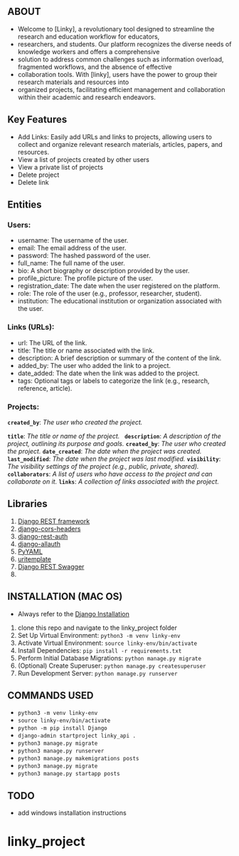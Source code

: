 ## ABOUT
- Welcome to [Linky], a revolutionary tool designed to streamline the research and education workflow for educators,
- researchers, and students. Our platform recognizes the diverse needs of knowledge workers and offers a comprehensive
- solution to address common challenges such as information overload, fragmented workflows, and the absence of effective
- collaboration tools. With [linky], users have the power to group their research materials and resources into 
- organized projects, facilitating efficient management and collaboration within their academic and research endeavors.
## Key Features
* Add Links: Easily add URLs and links to projects, allowing users to collect and organize relevant research materials,
  articles, papers, and resources.
* View a list of projects created by other users
* View a private list of projects
* Delete project
* Delete link

## Entities
### Users:
* username: The username of the user.
* email: The email address of the user. 
* password: The hashed password of the user.
* full_name: The full name of the user.
* bio: A short biography or description provided by the user.
* profile_picture: The profile picture of the user.
* registration_date: The date when the user registered on the platform.
* role: The role of the user (e.g., professor, researcher, student).
* institution: The educational institution or organization associated with the user.

### Links (URLs):
* url: The URL of the link.
* title: The title or name associated with the link.
* description: A brief description or summary of the content of the link.
* added_by: The user who added the link to a project.
* date_added: The date when the link was added to the project.
* tags: Optional tags or labels to categorize the link (e.g., research, reference, article).

### Projects:
**`created_by`**: *The user who created the project.*

**`title`**: *The title or name of the project.*
**` description`**: *A description of the project, outlining its purpose and goals.*
**`created_by`**: *The user who created the project.*
**`date_created`**: *The date when the project was created.*
**`last_modified`**: *The date when the project was last modified.*
**`visibility`**: *The visibility settings of the project (e.g., public, private, shared).*
**`collaborators`**: *A list of users who have access to the project and can collaborate on it.*
**`links`**: *A collection of links associated with the project.*

## Libraries
1.  [Django REST framework](https://www.django-rest-framework.org/)
2. [django-cors-headers](https://pypi.org/project/django-cors-headers/)
3. [django-rest-auth](https://django-rest-auth.readthedocs.io/en/latest/installation.html)
4. [django-allauth](https://docs.allauth.org/en/latest/installation/quickstart.html)
5. [PyYAML](https://pypi.org/project/PyYAML/)
6. [uritemplate](https://pypi.org/project/uritemplate/)
7. [Django REST Swagger](https://django-rest-swagger.readthedocs.io/en/latest/)
8. []()

## INSTALLATION (MAC OS)
- Always refer to the [Django Installation](https://docs.djangoproject.com/en/5.0/intro/tutorial01/)
1. clone this repo and navigate to the linky_project folder
2. Set Up Virtual Environment: ``` python3 -m venv linky-env ```
3. Activate Virtual Environment: ``` source linky-env/bin/activate ```
4. Install Dependencies: ``` pip install -r requirements.txt ```
5. Perform Initial Database Migrations: ``` python manage.py migrate ```
6. (Optional) Create Superuser: ``` python manage.py createsuperuser ```
7. Run Development Server: ``` python manage.py runserver ```

## COMMANDS USED
* ``` python3 -m venv linky-env ```
* ``` source linky-env/bin/activate ```
* ``` python -m pip install Django ```
* ``` django-admin startproject linky_api . ``` 
* ``` python3 manage.py migrate ```
* ``` python3 manage.py runserver ```
* ``` python3 manage.py makemigrations posts ```
* ``` python3 manage.py migrate ```
* ``` python3 manage.py startapp posts ```

[//]: # (## STEPS TO RECREATE FROM SCRATCH)

[//]: # (1. Open terminal and navigate to your desktop folder run: ``` mkdir linky-project ```)

[//]: # (2. Navigate into the project: ``` cd  linky-project``` Run steps 2 and 3 from the [INSTALLATION] stage above.)

[//]: # (3. )

## TODO
- add windows installation instructions
# linky_project
